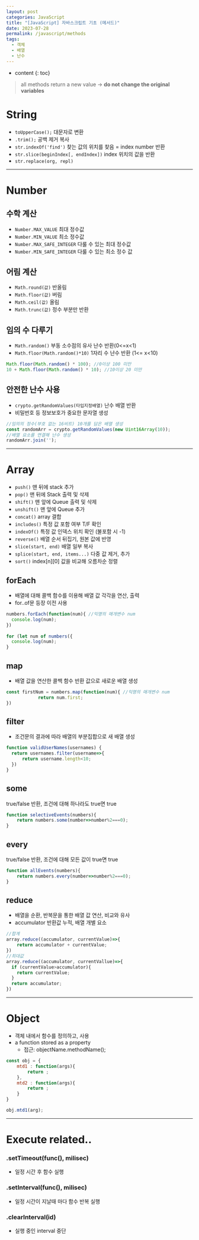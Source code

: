 ```yaml
---
layout: post
categories: JavaScript
title: "[JavaScript] 자바스크립트 기초 (메서드)"
date: 2023-07-28
permalink: /javascript/methods
tags:
  - 객체
  - 배열
  - 난수
---
```

* content
{: toc}





> all methods return a new value
    -> **do not change the original variables**






# String

- `toUpperCase();` 대문자로 변환
- `.trim();` 공백 제거 복사
- `str.indexOf('find')` 찾는 값의 위치를 찾음 = index number 반환
- `str.slice(beginIndex[, endIndex])` index 위치의 값을 반환
- `str.replace(org, repl)`



---
# Number

## 수학 계산
- `Number.MAX_VALUE` 최대 정수값
- `Number.MIN_VALUE` 최소 정수값
- `Number.MAX_SAFE_INTEGER` 다룰 수 있는 최대 정수값
- `Number.MIN_SAFE_INTEGER` 다룰 수 있는 최소 정수 값

## 어림 계산
- `Math.round(값)` 반올림
- `Math.floor(값)` 버림
- `Math.ceil(값)` 올림
- `Math.trunc(값)` 정수 부분만 반환


## 임의 수 다루기
- `Math.random()` 부동 소수점의 유사 난수 반환(0<=x<1)
- `Math.floor(Math.random()*10)` 1자리 수 난수 반환
(1<= x<10)


```js
Math.floor(Math.random() * 100); //0이상 100 미만
10 + Math.floor(Math.random() * 10); //10이상 20 미만

```

## 안전한 난수 사용
- `crypto.getRandomValues(타입지정배열)` 난수 배열 반환
- 비밀번호 등 정보보호가 중요한 문자열 생성

```js
//임의의 정수(부호 없는 16비트) 10개를 담은 배열 생성
const randomArr = crypto.getRandomValues(new Uint16Array(10));
//배열 요소를 연결해 난수 생성
randomArr.join('');
```



---
# Array

- `push()` 맨 뒤에 stack 추가
- `pop()` 맨 뒤에 Stack 출력 및 삭제
- `shift()` 맨 앞에 Queue 출력 및 삭제
- `unshift()` 맨 앞에 Queue 추가
- `concat()` array 결합
- `includes()` 특정 값 포함 여부 T/F 확인
- `indexOf()` 특정 값 인덱스 위치 확인 (불포함 시 -1)
- `reverse()` 배열 순서 뒤집기, 원본 값에 반영
- `slice(start, end)` 배열 일부 복사
- `splice(start, end, items...)` 다중 값 제거, 추가
- `sort()` index[n]\[0] 값을 비교해 오름차순 정렬

## forEach

- 배열에 대해 콜백 함수를 이용해 배열 값 각각을 연산, 출력
- for..of문 등장 이전 사용

```js
numbers.forEach(function(num){ //익명의 매개변수 num
  console.log(num);
})
                
for (let num of numbers({
  console.log(num);
}
```

## map

- 배열 값을 연산한 콜백 함수 반환 값으로 새로운 배열 생성

```js
const firstNum = numbers.map(function(num){ //익명의 매개변수 num
  			return num.first;
})
```

## filter
- 조건문의 결과에 따라 배열의 부분집합으로 새 배열 생성

```js
function validUserNames(usernames) {
  return usernames.filter(username=>{
      return username.length<10;
  })
}
```


## some

true/false 반환, 조건에 대해 하나라도 true면 true

```js
function selectiveEvents(numbers){
    return numbers.some(number=>number%2===0);    
}
```

## every

true/false 반환, 조건에 대해 모든 값이 true면 true

```js
function allEvents(numbers){
    return numbers.every(number=>number%2===0);    
}
```

## reduce
- 배열을 순환, 반복문을 통한 배열 값 연산, 비교와 유사  
- accumulator 반환값 누적, 배열 개별 요소

```js
//합계
array.reduce((accumulator, currentValue)=>{
	return accumulator + currentValue;
})
//최대값        
array.reduce((accumulator, currentVallue)=>{
  if (currentValue>accumulator){
    return currentValue;
  }
  return accumulator;
})
```
---
# Object
- 객체 내에서 함수를 정의하고, 사용
- a function stored as a property
	- 접근: objectName.methodName();
```js
const obj = {
	mtd1 : function(args){
    	return ; 
    },
  	mtd2 : function(args){
     	return ; 
    } 
}

obj.mtd1(arg);
```

---

# Execute related..

### .setTimeout(func(), milisec) 
- 일정 시간 후 함수 실행  

### .setInterval(func(), milisec) 
- 일정 시간이 지날때 마다 함수 반복 실행  

### .clearInterval(id) 
- 실행 중인 interval 중단